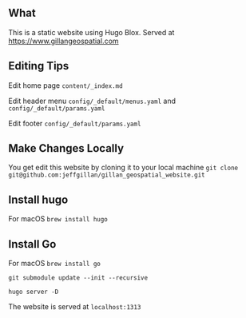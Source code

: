 ## What
This is a static website using Hugo Blox. Served at https://www.gillangeospatial.com


## Editing Tips

Edit home page `content/_index.md`

Edit header menu `config/_default/menus.yaml` and `config/_default/params.yaml`

Edit footer `config/_default/params.yaml`





## Make Changes Locally
You get edit this website by cloning it to your local machine
`git clone git@github.com:jeffgillan/gillan_geospatial_website.git`

## Install hugo
For macOS
`brew install hugo`

## Install Go
For macOS
`brew install go`

`git submodule update --init --recursive`

`hugo server -D`

The website is served at `localhost:1313`




